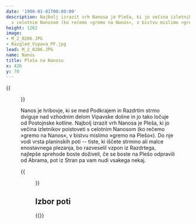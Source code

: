 ```yaml
---
date: '1900-01-01T00:00:00'
description: Najbolj izrazit vrh Nanosa je Pleša, ki jo večina izletnikov poistoveti
  s celotnim Nanosom (ko rečemo »gremo na Nanos«, v bistvu mislimo »gremo na Plešo«).
height: 1262
image:
- M_2_0206.JPG
- Razgled_Vipava_PF.jpg
lead: M_2_0206.JPG
name: Nanos
title: Pleša na Nanosu
x: 426
y: 70
---
```

{{<figure src="M_2_0206.JPG">}}

Nanos je hribovje, ki se med Podkrajem in Razdrtim strmo dviguje nad vzhodnim delom Vipavske doline in jo tako ločuje od Postojnske kotline. Najbolj izrazit vrh Nanosa je Pleša, ki jo večina izletnikov poistoveti s celotnim Nanosom (ko rečemo »gremo na Nanos«, v bistvu mislimo »gremo na Plešo«). Do nje vodi vrsta planinskih poti -- tiste, ki iščete strmino ali malce enostavnega plezanja, bo razveselil vzpon iz Razdrtega, najlepše sprehode boste doživeli, če se boste na Plešo odpravili od Abrama, pot iz Stran pa vam nudi vsakega nekaj.

{{<figure src="Razgled_Vipava_PF.jpg" caption="Razgled z Nanosa">}}

## Izbor poti

{{<multipath-hike-list>}}
